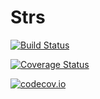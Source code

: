 # Strs

[![Build Status](https://travis-ci.org/ScottPJones/Strs.jl.svg?branch=master)](https://travis-ci.org/ScottPJones/Strs.jl)

[![Coverage Status](https://coveralls.io/repos/ScottPJones/Strs.jl/badge.svg?branch=master&service=github)](https://coveralls.io/github/ScottPJones/Strs.jl?branch=master)

[![codecov.io](http://codecov.io/github/ScottPJones/Strs.jl/coverage.svg?branch=master)](http://codecov.io/github/ScottPJones/Strs.jl?branch=master)
